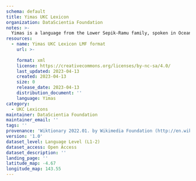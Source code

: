 ```yaml
---
schema: default
title: Yimas UKC Lexicon
organization: DataScientia Foundation
notes: >-
  Yimas is a language from the Lower Sepik-Ramu family, spoken in Oceania. The UKC Lexicon of Yimas is represented as a lexico-semantic network. It consists of words, word senses, synsets, as well as sense-level and synset-level relationships.
resources:
  - name: Yimas UKC Lexicon LMF format
    url: >-
      
    format: xml
    license: https://creativecommons.org/licenses/by-nc-sa/4.0/
    last_updated: 2023-04-13
    created: 2023-04-13
    size: 0
    release_date: 2023-04-13
    distribution_document: ''
    language: Yimas
category:
  - UKC Lexicons
maintainer: DataScientia Foundation
maintainer_email: ''
tags: ''
provenance: 'Wiktionary 2022.01. by Wikimedia Foundation (http://en.wiktionary.org); Princeton WordNet 2.1 by Princeton University (https://wordnet.princeton.edu)'
version: '1.0'
dataset_level: Language Level (L1-2)
dataset_access: Open Access
dataset_description: ''
landing_page: ''
latitude_map: -4.67
longitude_map: 143.55
---
```


